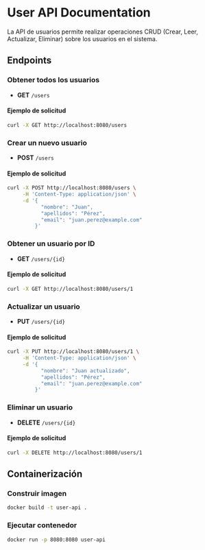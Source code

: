 # User API Documentation

La API de usuarios permite realizar operaciones CRUD (Crear, Leer, Actualizar, Eliminar) sobre los usuarios en el sistema.

## Endpoints

### Obtener todos los usuarios

- **GET** `/users`

#### Ejemplo de solicitud

```bash
curl -X GET http://localhost:8080/users
```

### Crear un nuevo usuario

- **POST** `/users`

#### Ejemplo de solicitud

```bash
curl -X POST http://localhost:8080/users \
     -H 'Content-Type: application/json' \
     -d '{
           "nombre": "Juan",
           "apellidos": "Pérez",
           "email": "juan.perez@example.com"
         }'
```

### Obtener un usuario por ID

- **GET** `/users/{id}`

#### Ejemplo de solicitud

```bash
curl -X GET http://localhost:8080/users/1
```

### Actualizar un usuario

- **PUT** `/users/{id}`

#### Ejemplo de solicitud

```bash
curl -X PUT http://localhost:8080/users/1 \
     -H 'Content-Type: application/json' \
     -d '{
           "nombre": "Juan actualizado",
           "apellidos": "Pérez",
           "email": "juan.perez@example.com"
         }'
```

### Eliminar un usuario

- **DELETE** `/users/{id}`

#### Ejemplo de solicitud

```bash
curl -X DELETE http://localhost:8080/users/1
```

## Containerización

### Construir imagen

```bash
docker build -t user-api .
```

### Ejecutar contenedor

```bash
docker run -p 8080:8080 user-api
```
